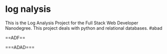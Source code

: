 # log nalysis
This is the Log Analysis Project for the Full Stack Web Developer Nanodegree.
This project deals with python and relational databases.
#abad

==ADF==

===ADAD===
